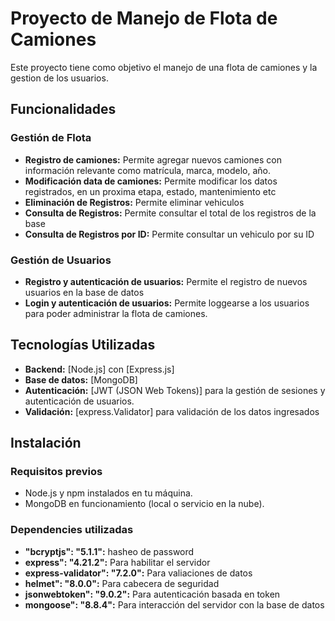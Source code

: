 # Proyecto de Manejo de Flota de Camiones

Este proyecto tiene como objetivo el manejo de una flota de camiones y la gestion de los usuarios.

## Funcionalidades

### Gestión de Flota
- **Registro de camiones:**             Permite agregar nuevos camiones con información relevante como matrícula, marca, modelo, año.
- **Modificación data de camiones:**    Permite modificar los datos registrados, en un proxima etapa, estado, mantenimiento etc
- **Eliminación de Registros:**         Permite eliminar vehiculos
- **Consulta de Registros:**            Permite consultar el total de los registros de la base 
- **Consulta de Registros por ID:**     Permite consultar un vehiculo por su ID 

### Gestión de Usuarios
- **Registro y autenticación de usuarios:** Permite el registro de nuevos usuarios en la base de datos
- **Login y autenticación de usuarios:** Permite loggearse a los usuarios para poder administrar la flota de camiones.

## Tecnologías Utilizadas

- **Backend:**          [Node.js] con [Express.js]
- **Base de datos:**    [MongoDB]
- **Autenticación:**    [JWT (JSON Web Tokens)] para la gestión de sesiones y autenticación de usuarios.
- **Validación:**       [express.Validator] para validación de los datos ingresados

## Instalación

### Requisitos previos
- Node.js y npm instalados en tu máquina.
- MongoDB en funcionamiento (local o servicio en la nube).

### Dependencies utilizadas
- **"bcryptjs": "5.1.1":**          hasheo de password
- **express": "4.21.2":**           Para habilitar el servidor
 - **express-validator": "7.2.0":** Para valiaciones de datos
- **helmet": "8.0.0":**             Para cabecera de seguridad
- **jsonwebtoken": "9.0.2":**       Para autenticación basada en token
 - **mongoose": "8.8.4":**          Para interacción del servidor con la base de datos
